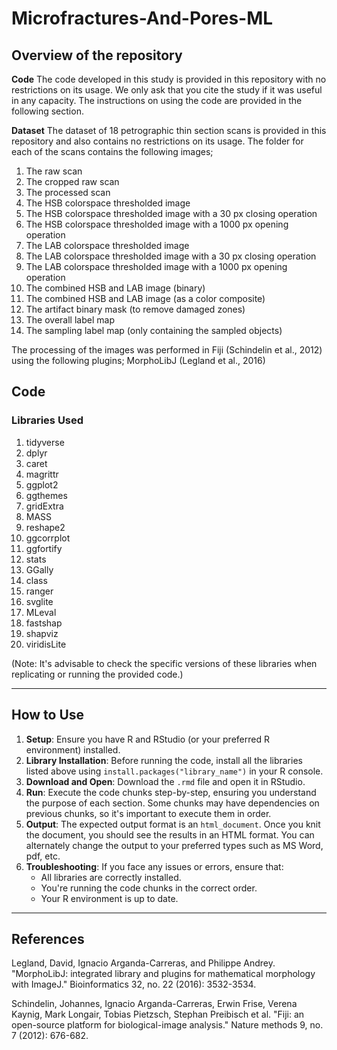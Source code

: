 # Microfractures-And-Pores-ML

## Overview of the repository
**Code**
The code developed in this study is provided in this repository with no restrictions on its usage. We only ask that you cite the study if it was useful in any capacity. The instructions on using the code are provided in the following section.

**Dataset**
The dataset of 18 petrographic thin section scans is provided in this repository and also contains no restrictions on its usage. The folder for each of the scans contains the following images;
   1. The raw scan
   2. The cropped raw scan
   3. The processed scan
   4. The HSB colorspace thresholded image
   5. The HSB colorspace thresholded image with a 30 px closing operation
   6. The HSB colorspace thresholded image with a 1000 px opening operation
   7. The LAB colorspace thresholded image
   8. The LAB colorspace thresholded image with a 30 px closing operation
   9. The LAB colorspace thresholded image with a 1000 px opening operation
   10. The combined HSB and LAB image (binary)
   11. The combined HSB and LAB image (as a color composite)
   12. The artifact binary mask (to remove damaged zones)
   13. The overall label map
   14. The sampling label map (only containing the sampled objects)

The processing of the images was performed in Fiji (Schindelin et al., 2012) using the following plugins;
MorphoLibJ (Legland et al., 2016)

## Code
### Libraries Used

1. tidyverse
2. dplyr
3. caret
4. magrittr
5. ggplot2
6. ggthemes
7. gridExtra
8. MASS
9. reshape2
10. ggcorrplot
11. ggfortify
12. stats
13. GGally
14. class
15. ranger
16. svglite
17. MLeval
18. fastshap
19. shapviz
20. viridisLite

(Note: It's advisable to check the specific versions of these libraries when replicating or running the provided code.)

---

## How to Use

   1. **Setup**: Ensure you have R and RStudio (or your preferred R environment) installed.
   2. **Library Installation**: Before running the code, install all the libraries listed above using `install.packages("library_name")` in your R console.
   3. **Download and Open**: Download the `.rmd` file and open it in RStudio.
   4. **Run**: Execute the code chunks step-by-step, ensuring you understand the purpose of each section. Some chunks may have dependencies on previous chunks, so it's important to execute them in order.
   5. **Output**: The expected output format is an `html_document`. Once you knit the document, you should see the results in an HTML format. You can alternately change the output to your preferred types such as MS Word, pdf, etc.
   6. **Troubleshooting**: If you face any issues or errors, ensure that:
      - All libraries are correctly installed.
      - You're running the code chunks in the correct order.
      - Your R environment is up to date.

---


## References
Legland, David, Ignacio Arganda-Carreras, and Philippe Andrey. "MorphoLibJ: integrated library and plugins for mathematical morphology with ImageJ." Bioinformatics 32, no. 22 (2016): 3532-3534.

Schindelin, Johannes, Ignacio Arganda-Carreras, Erwin Frise, Verena Kaynig, Mark Longair, Tobias Pietzsch, Stephan Preibisch et al. "Fiji: an open-source platform for biological-image analysis." Nature methods 9, no. 7 (2012): 676-682.
